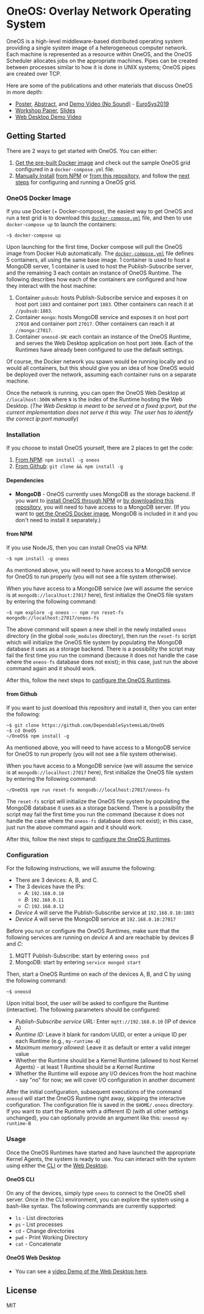 # OneOS: Overlay Network Operating System

OneOS is a high-level middleware-based distributed operating system providing a single system image of a heterogeneous computer network. Each machine is represented as a resource within OneOS, and the OneOS Scheduler allocates jobs on the appropriate machines. Pipes can be created between processes similar to how it is done in UNIX systems; OneOS pipes are created over TCP.

Here are some of the publications and other materials that discuss OneOS in more depth:

* [Poster](http://ece.ubc.ca/~kumseok/assets/OneOS-Poster-EuroSys19.pdf), [Abstract](https://www.eurosys2019.org/wp-content/uploads/2019/03/eurosys19posters-abstract72.pdf), and [Demo Video (No Sound)](http://ece.ubc.ca/~kumseok/assets/OneOS-Demo-EuroSys19.mp4) - [EuroSys2019](https://www.eurosys2019.org/accepted-posters/)
* [Workshop Paper](https://www.usenix.org/system/files/hotedge19-paper-jung_0.pdf), [Slides](https://www.usenix.org/sites/default/files/conference/protected-files/hotedge19_slides_jung.pdf)
* [Web Desktop Demo Video](http://ece.ubc.ca/~kumseok/assets/OneOS-2020Jan.mp4)


## Getting Started

There are 2 ways to get started with OneOS. You can either:

1. [Get the pre-built Docker image](#oneos-docker-image) and check out the sample OneOS grid configured in a `docker-compose.yml` file.
2. [Manually Install](#installation) [from NPM](#from-npm) or [from this repository](#from-github), and follow the [next steps](#configuration) for configuring and running a OneOS grid.


### OneOS Docker Image

If you use Docker (+ Docker-compose), the easiest way to get OneOS and run a test grid is to download this [`docker-compose.yml`](docker/docker-compose.yml) file, and then to use `docker-compose up` to launch the containers:

```
~$ docker-compose up
```

Upon launching for the first time, Docker compose will pull the OneOS image from Docker Hub automatically. The [`docker-compose.yml`](docker/docker-compose.yml) file defines 5 containers, all using the same base image. 1 container is used to host a MongoDB server, 1 container is used to host the Publish-Subscribe server, and the remaining 3 each contain an instance of OneOS Runtime. The following describes how each of the containers are configured and how they interact with the host machine:

1. Container `pubsub`: hosts Publish-Subscribe service and exposes it on host port `1883` and container port `1883`. Other containers can reach it at `//pubsub:1883`.
2. Container `mongo`: hosts MongoDB service and exposes it on host port `27018` and container port `27017`. Other containers can reach it at `//mongo:27017`.
3. Container `oneosd-$N`: each contain an instance of the OneOS Runtime, and serves the Web Desktop application on host port `300N`. Each of the Runtimes have already been configured to use the default settings.

Of course, the Docker network you spawn would be running locally and so would all containers, but this should give you an idea of how OneOS would be deployed over the network, assuming each container runs on a separate machine.

Once the network is running, you can open the OneOS Web Desktop at `//localhost:300N` where `N` is the index of the Runtime hosting the Web Desktop. (*The Web Desktop is meant to be served at a fixed ip:port, but the current implementation does not serve it this way. The user has to identify the correct ip:port manually*)


### Installation

If you choose to install OneOS yourself, there are 2 places to get the code:

1. [From NPM](#from-npm): `npm install -g oneos`
2. [From Github](#from-github): `git clone && npm install -g`


#### Dependencies

* **MongoDB** - OneOS currently uses MongoDB as the storage backend. If you want to [install OneOS through NPM](#from-npm) or [by downloading this repository](#from-github), you will need to have access to a MongoDB server. (If you want to [get the OneOS Docker image](#oneos-docker-image), MongoDB is included in it and you don't need to install it separately.)


#### from NPM

If you use NodeJS, then you can install OneOS via NPM:

```
~$ npm install -g oneos
```

As mentioned above, you will need to have access to a MongoDB service for OneOS to run properly (you will not see a file system otherwise).

When you have access to a MongoDB service (we will assume the service is at `mongodb://localhost:27017` here), first initialize the OneOS file system by entering the following command:

```
~$ npm explore -g oneos -- npm run reset-fs mongodb://localhost:27017/oneos-fs
```

The above command will spawn a new shell in the newly installed `oneos` directory (in the global `node_modules` directory), then run the `reset-fs` script which will initialize the OneOS file system by populating the MongoDB database it uses as a storage backend. There is a possibility the script may fail the first time you run the command (because it does not handle the case where the `oneos-fs` database does not exist); in this case, just run the above command again and it should work.

After this, follow the next steps to [configure the OneOS Runtimes](#configuration).


#### from Github

If you want to just download this repository and install it, then you can enter the following:

```
~$ git clone https://github.com/DependableSystemsLab/OneOS
~$ cd OneOS
~/OneOS$ npm install -g
```

As mentioned above, you will need to have access to a MongoDB service for OneOS to run properly (you will not see a file system otherwise).

When you have access to a MongoDB service (we will assume the service is at `mongodb://localhost:27017` here), first initialize the OneOS file system by entering the following command:

```
~/OneOS$ npm run reset-fs mongodb://localhost:27017/oneos-fs
```

The `reset-fs` script will initialize the OneOS file system by populating the MongoDB database it uses as a storage backend. There is a possibility the script may fail the first time you run the command (because it does not handle the case where the `oneos-fs` database does not exist); in this case, just run the above command again and it should work.

After this, follow the next steps to [configure the OneOS Runtimes](#configuration).


### Configuration

For the following instructions, we will assume the following:

* There are 3 devices: A, B, and C.
* The 3 devices have the IPs:
    * *A*: `192.168.0.10`
    * *B*: `192.168.0.11`
    * *C*: `192.168.0.12`
* *Device A* will serve the Publish-Subscribe service at `192.168.0.10:1883`
* *Device A* will serve the MongoDB service at `192.168.0.10:27017`


Before you run or configure the OneOS Runtimes, make sure that the following services are running on *device A* and are reachable by devices *B* and *C*:

1. MQTT Publish-Subscribe: start by entering `oneos psd`
2. MongoDB: start by entering `service mongod start`


Then, start a OneOS Runtime on each of the devices A, B, and C by using the following command:
```
~$ oneosd
```

Upon initial boot, the user will be asked to configure the Runtime (interactive). The following parameters should be configured:

* *Publish-Subscribe service URL:* Enter `mqtt://192.168.0.10` (IP of device A)
* *Runtime ID:* Leave it blank for random UUID, or enter a unique ID per each Runtime (e.g., `my-runtime-A`)
* *Maximum memory allowed:* Leave it as default or enter a valid integer value
* Whether the Runtime should be a Kernel Runtime (allowed to host Kernel Agents) - at least 1 Runtime should be a Kernel Runtime
* Whether the Runtime will expose any I/O devices from the host machine - say "no" for now; we will cover I/O configuration in another document

After the initial configuration, subsequent executions of the command `oneosd` will start the OneOS Runtime right away, skipping the interactive configuration. The configuration file is saved in the `$HOME/.oneos` directory. If you want to start the Runtime with a different ID (with all other settings unchanged), you can optionally provide an argument like this: `oneosd my-runtime-B`


### Usage

Once the OneOS Runtimes have started and have launched the appropriate Kernel Agents, the system is ready to use. You can interact with the system using either the [CLI](#oneos-cli) or the [Web Desktop](#oneos-web-desktop).


#### OneOS CLI

On any of the devices, simply type `oneos` to connect to the OneOS shell server.
Once in the CLI environment, you can explore the system using a bash-like syntax.
The following commands are currently supported:

* `ls` - List directories
* `ps` - List processes
* `cd` - Change directories
* `pwd` - Print Working Directory
* `cat` - Concatenate


#### OneOS Web Desktop

* You can see a [video Demo of the Web Desktop here](http://ece.ubc.ca/~kumseok/assets/OneOS-2020Jan.mp4).


## License

MIT
